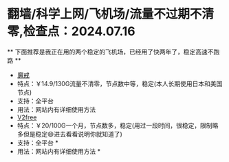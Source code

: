 # 翻墙/科学上网/飞机场/流量不过期不清零,检查点：2024.07.16
** 下面推荐是我正在用的两个稳定的飞机场，已经用了快两年了，稳定高速不跑路 **
* [魔戒](https://mojie.app/register?aff=1pWspTHg#tt)
* 特点：￥14.9/130G流量不清零，节点数中等，稳定(本人长期使用日本和美国节点)
* 支持：全平台 
* 用法：网站内有详细使用方法 
* [V2free](https://w1.v2free.cc/auth/register?code=QKu7#tt) 
* 特点：￥20/100G一个月，节点数多，稳定(用过一段时间，很稳定，限制略多但是稳定😄进去看看说明你就知道了) 
* 支持：全平台 *
* 用法：网站内有详细使用方法 *
